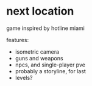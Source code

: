 # next location
game inspired by hotline miami

features:
- isometric camera
- guns and weapons
- npcs, and single-player pve
- probably a storyline, for last
- levels?
